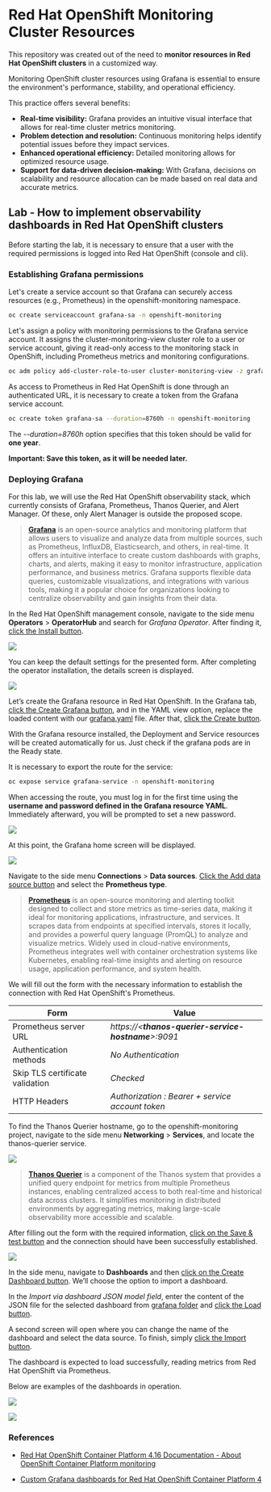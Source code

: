# Red Hat OpenShift Monitoring Cluster Resources

This repository was created out of the need to **monitor resources in Red Hat OpenShift clusters** in a customized way.

Monitoring OpenShift cluster resources using Grafana is essential to ensure the environment's performance, stability, and operational efficiency.

This practice offers several benefits:

* **Real-time visibility:** Grafana provides an intuitive visual interface that allows for real-time cluster metrics monitoring.
* **Problem detection and resolution:** Continuous monitoring helps identify potential issues before they impact services.
* **Enhanced operational efficiency:** Detailed monitoring allows for optimized resource usage.
* **Support for data-driven decision-making:** With Grafana, decisions on scalability and resource allocation can be made based on real data and accurate metrics.


## Lab - How to implement observability dashboards in Red Hat OpenShift clusters

Before starting the lab, it is necessary to ensure that a user with the required permissions is logged into Red Hat OpenShift (console and cli).

### Establishing Grafana permissions

Let's create a service account so that Grafana can securely access resources (e.g., Prometheus) in the openshift-monitoring namespace.
```bash
oc create serviceaccount grafana-sa -n openshift-monitoring
```

Let's assign a policy with monitoring permissions to the Grafana service account. It assigns the cluster-monitoring-view cluster role to a user or service account, giving it read-only access to the monitoring stack in OpenShift, including Prometheus metrics and monitoring configurations.

```bash
oc adm policy add-cluster-role-to-user cluster-monitoring-view -z grafana-sa
```

As access to Prometheus in Red Hat OpenShift is done through an authenticated URL, it is necessary to create a token from the Grafana service account.

```bash
oc create token grafana-sa --duration=8760h -n openshift-monitoring
```
The *--duration=8760h* option specifies that this token should be valid for **one year**.

**Important: Save this token, as it will be needed later.**


### Deploying Grafana

For this lab, we will use the Red Hat OpenShift observability stack, which currently consists of Grafana, Prometheus, Thanos Querier, and Alert Manager. Of these, only Alert Manager is outside the proposed scope.

>**[Grafana](https://grafana.com/)** is an open-source analytics and monitoring platform that allows users to visualize and analyze data from multiple sources, such as Prometheus, InfluxDB, Elasticsearch, and others, in real-time. It offers an intuitive interface to create custom dashboards with graphs, charts, and alerts, making it easy to monitor infrastructure, application performance, and business metrics. Grafana supports flexible data queries, customizable visualizations, and integrations with various tools, making it a popular choice for organizations looking to centralize observability and gain insights from their data.

In the Red Hat OpenShift management console, navigate to the side menu **Operators** > **OperatorHub** and search for *Grafana Operator*. After finding it, <u>click the Install button</u>.

![](images/grafana-operator.png)

You can keep the default settings for the presented form. After completing the operator installation, the details screen is displayed.

![](images/grafana-operator-details.png)

Let’s create the Grafana resource in Red Hat OpenShift. In the Grafana tab, <u>click the Create Grafana button</u>, and in the YAML view option, replace the loaded content with our [grafana.yaml](custom-resources/grafana/grafana.yaml) file. After that, <u>click the Create button</u>.

With the Grafana resource installed, the Deployment and Service resources will be created automatically for us. Just check if the grafana pods are in the Ready state.

It is necessary to export the route for the service:

```bash
oc expose service grafana-service -n openshift-monitoring
```

When accessing the route, you must log in for the first time using the **username and password defined in the Grafana resource YAML**. Immediately afterward, you will be prompted to set a new password.

![](images/grafana-login.png)

At this point, the Grafana home screen will be displayed.

![](images/grafana-home-page.png)

Navigate to the side menu **Connections** > **Data sources**. <u>Click the Add data source button</u> and select the **Prometheus type**.

> **[Prometheus](https://prometheus.io/)** is an open-source monitoring and alerting toolkit designed to collect and store metrics as time-series data, making it ideal for monitoring applications, infrastructure, and services. It scrapes data from endpoints at specified intervals, stores it locally, and provides a powerful query language (PromQL) to analyze and visualize metrics. Widely used in cloud-native environments, Prometheus integrates well with container orchestration systems like Kubernetes, enabling real-time insights and alerting on resource usage, application performance, and system health.

We will fill out the form with the necessary information to establish the connection with Red Hat OpenShift's Prometheus.

| Form                                 |    Value     |
| ----------------                 | ------- |
| Prometheus server URL            | *https://<**thanos-querier-service-hostname**>:9091*    |
| Authentication methods           | *No Authentication*     |
| Skip TLS certificate validation  | *Checked*    |
| HTTP Headers                     | *Authorization : Bearer + service account token*    |

To find the Thanos Querier hostname, go to the openshift-monitoring project, navigate to the side menu **Networking** > **Services**, and locate the thanos-querier service.

![](images/openshift-thanos-querier-service.png)

>**[Thanos Querier](https://thanos.io/)** is a component of the Thanos system that provides a unified query endpoint for metrics from multiple Prometheus instances, enabling centralized access to both real-time and historical data across clusters. It simplifies monitoring in distributed environments by aggregating metrics, making large-scale observability more accessible and scalable.

After filling out the form with the required information, <u>click on the Save & test button</u> and the connection should have been successfully established.

![](images/grafana-success-connection.png)

In the side menu, navigate to **Dashboards** and then <u>click on the Create Dashboard button</u>. We’ll choose the option to import a dashboard.

In the *Import via dashboard JSON model field*, enter the content of the JSON file for the selected dashboard from [grafana folder](custom-resources/grafana/) and <u>click the Load button</u>.

A second screen will open where you can change the name of the dashboard and select the data source. To finish, simply <u>click the Import button</u>.

The dashboard is expected to load successfully, reading metrics from Red Hat OpenShift via Prometheus.

Below are examples of the dashboards in operation.

![](images/dashboard-views-nodes.png)


![](images/dashboard-views-nodes-list.png)


### References

- [Red Hat OpenShift Container Platform 4.16 Documentation - About OpenShift Container Platform monitoring](https://docs.openshift.com/container-platform/4.16/observability/monitoring/monitoring-overview.html)

- [Custom Grafana dashboards for Red Hat OpenShift Container Platform 4](https://www.redhat.com/en/blog/custom-grafana-dashboards-red-hat-openshift-container-platform-4)
